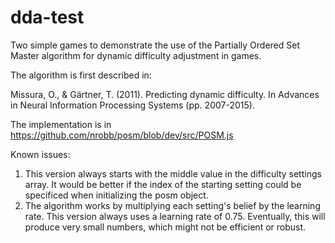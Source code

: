 # dda-test
Two simple games to demonstrate the use of the Partially Ordered Set Master algorithm for dynamic difficulty adjustment in games.

The algorithm is first described in:

Missura, O., & Gärtner, T. (2011). Predicting dynamic difficulty. In Advances in Neural Information Processing Systems (pp. 2007-2015).

The implementation is in https://github.com/nrobb/posm/blob/dev/src/POSM.js

Known issues:
1. This version always starts with the middle value in the difficulty settings array. It would be better if the index of the starting setting could be specificed when initializing the posm object.
2. The algorithm works by multiplying each setting's belief by the learning rate. This version always uses a learning rate of 0.75. Eventually, this will produce very small numbers, which might not be efficient or robust.
